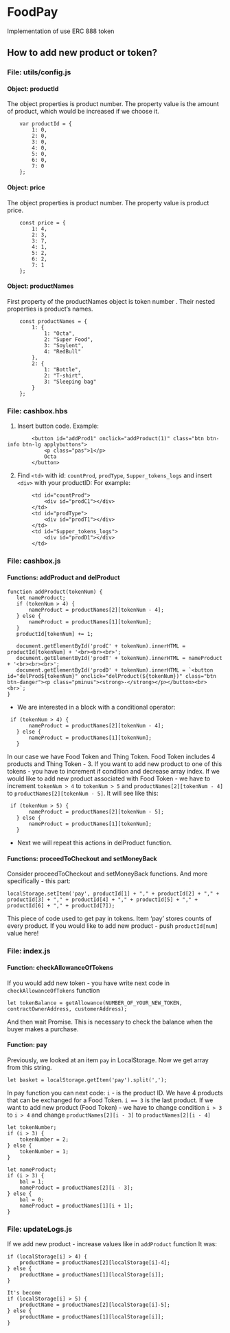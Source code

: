 # FoodPay
Implementation of use ERC 888 token

 
## How to add new product or token?
### File: utils/config.js
#### Object: productId
The object properties is product number. 
The property value is the amount of product, which would be increased if we choose it.
```
    var productId = {
        1: 0,
        2: 0,
        3: 0,
        4: 0,
        5: 0,
        6: 0,
        7: 0
    };
```
#### Object: price
The object properties is product number. 
The property value is product price.
```
    const price = {
        1: 4,
        2: 3,
        3: 7,
        4: 1,
        5: 2,
        6: 2,
        7: 1
    };
```
#### Object: productNames
First property of the productNames object is token number .
Their nested properties is product’s names.
```
    const productNames = {
        1: {
            1: "Octa",
            2: "Super Food",
            3: "Soylent",
            4: "RedBull"
        },
        2: {
            1: "Bottle",
            2: "T-shirt",
            3: "Sleeping bag"
        }
    };
```

### File: cashbox.hbs
1. Insert button code.
    Example:
```
        <button id="addProd1" onclick="addProduct(1)" class="btn btn-info btn-lg applybuttons">
            <p class="pas">1</p>
            Octa
        </button>
```
2. Find `<td>` with id: `countProd`, `prodType`, `Supper_tokens_logs` and insert `<div>` with your productID:
    For example:
```
        <td id="countProd">
            <div id="prodC1"></div>
        </td>
        <td id="prodType">
            <div id="prodT1"></div>
        </td>
        <td id="Supper_tokens_logs">
            <div id="prodD1"></div>
        </td>
```    
    
### File: cashbox.js
#### Functions: addProduct and delProduct
```
function addProduct(tokenNum) {
   let nameProduct;
   if (tokenNum > 4) {
       nameProduct = productNames[2][tokenNum - 4];
   } else {
       nameProduct = productNames[1][tokenNum];
   }
   productId[tokenNum] += 1;

   document.getElementById('prodC' + tokenNum).innerHTML = productId[tokenNum] + '<br><br><br>';
   document.getElementById('prodT' + tokenNum).innerHTML = nameProduct + '<br><br><br>';
   document.getElementById('prodD' + tokenNum).innerHTML = `<button id="delProd${tokenNum}" onclick="delProduct(${tokenNum})" class="btn btn-danger"><p class="pminus"><strong>-</strong></p></button><br><br>`;
}
```

* We are interested in a block with a conditional operator:
```
 if (tokenNum > 4) {
       nameProduct = productNames[2][tokenNum - 4];
   } else {
       nameProduct = productNames[1][tokenNum];
   }
```   
In our case we have Food Token and Thing Token. Food Token includes 4 products and Thing Token - 3.
If you want to add new product to one of this tokens - you have to increment if condition and decrease array index.
If we would like to add new product associated with Food Token - we have to increment `tokenNum > 4` to `tokenNum > 5` and `productNames[2][tokenNum - 4]` to `productNames[2][tokenNum - 5]`.
It will see like this:
```
 if (tokenNum > 5) {
       nameProduct = productNames[2][tokenNum - 5];
   } else {
       nameProduct = productNames[1][tokenNum];
   }
 ```  

* Next we will repeat this actions in delProduct function.

#### Functions: proceedToСheckout and setMoneyBack
Сonsider proceedToСheckout and setMoneyBack functions.
And more specifically - this part: 
```
localStorage.setItem('pay', productId[1] + "," + productId[2] + "," + productId[3] + "," + productId[4] + "," + productId[5] + "," + productId[6] + "," + productId[7]);
```
This piece of code used to get pay in tokens. Item ‘pay’ stores counts of every product. If you would like to add new product - push ```productId[num]``` value here!


### File: index.js
#### Function: checkAllowanceOfTokens
If you would add new token - you have write next code in `checkAllowanceOfTokens` function
```
let tokenBalance = getAllowance(NUMBER_OF_YOUR_NEW_TOKEN, contractOwnerAddress, customerAddress);
```
And then wait Promise. This is necessary to check the balance when the buyer makes a purchase.

#### Function: pay
Previously, we looked at an item `pay` in LocalStorage. Now we get array from this string.
```
let basket = localStorage.getItem('pay').split(',');
```
In pay function you can next code:
`i` - is the product ID.
We have 4 products that can be exchanged for a Food Token. `i == 3` is the last product. If we want to add new product (Food Token) - we have to change condition `i > 3` to `i > 4` and change ```productNames[2][i - 3]``` to ```productNames[2][i - 4]```
```
let tokenNumber;
if (i > 3) {
    tokenNumber = 2;
} else {
    tokenNumber = 1;
}

let nameProduct;
if (i > 3) {
    bal = 1;
    nameProduct = productNames[2][i - 3];
} else {
    bal = 0;
    nameProduct = productNames[1][i + 1];
}
```
### File: updateLogs.js
If we add new product - increase values like in `addProduct` function
It was:
```
if (localStorage[i] > 4) {
    productName = productNames[2][localStorage[i]-4];
} else {
    productName = productNames[1][localStorage[i]];
}
```
```
It's become
if (localStorage[i] > 5) {
    productName = productNames[2][localStorage[i]-5];
} else {
    productName = productNames[1][localStorage[i]];
}
```


    
    
    


